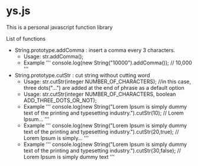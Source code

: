 # ys.js
This is a personal javascript function library

List of functions
- String.prototype.addComma : insert a comma every 3 characters.
	- Usage: str.addComma();
	- Example
	'''
	console.log(new String("10000").addComma());	// 10,000
	'''
- String.prototype.cutStr : cut string without cutting word
	- Usage: str.cutStr(integer NUMBER_OF_CHARACTERS); //in this case, three dots("...") are added at the end of phrase as a default option
	- Usage: str.cutStr(integer NUMBER_OF_CHARACTERS, boolean ADD_THREE_DOTS_OR_NOT);
	- Example
	'''
	console.log(new String("Lorem Ipsum is simply dummy text of the printing and typesetting industry.").cutStr(10);	// Lorem Ipsum...
	'''
	- Example
	'''
	console.log(new String("Lorem Ipsum is simply dummy text of the printing and typesetting industry.").cutStr(20,true);	// Lorem Ipsum is simply...
	'''
	- Example
	'''
	console.log(new String("Lorem Ipsum is simply dummy text of the printing and typesetting industry.").cutStr(30,false);	// Lorem Ipsum is simply dummy text
	'''